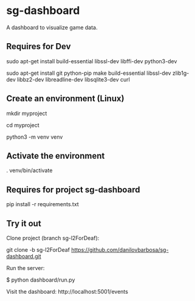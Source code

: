 # sg-dashboard
A dashboard to visualize game data.

## Requires for Dev

sudo apt-get install build-essential libssl-dev libffi-dev python3-dev 

sudo apt-get install git python-pip make build-essential libssl-dev zlib1g-dev libbz2-dev libreadline-dev libsqlite3-dev curl

## Create an environment (Linux)

mkdir myproject

cd myproject

python3 -m venv venv

## Activate the environment

. venv/bin/activate

## Requires for project sg-dashboard

pip install -r requirements.txt

## Try it out

Clone project (branch sg-l2ForDeaf):

git clone -b sg-l2ForDeaf https://github.com/danilovbarbosa/sg-dashboard.git
 
Run the server:

$ python dashboard/run.py

Visit the dashboard: http://localhost:5001/events

